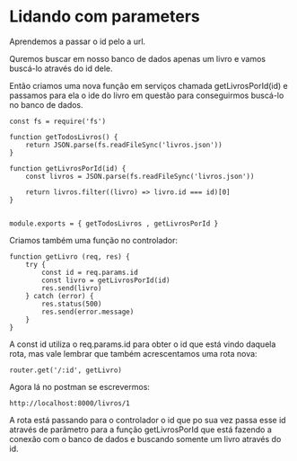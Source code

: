 # Lidando com parameters

Aprendemos a passar o id pelo a url.

Quremos buscar em nosso banco de dados apenas um livro e vamos buscá-lo através do id dele.

Então criamos uma nova função em serviços chamada getLivrosPorId(id) e passamos para ela o ide do livro em questão para conseguirmos buscá-lo no banco de dados.

    const fs = require('fs')

    function getTodosLivros() {
        return JSON.parse(fs.readFileSync('livros.json'))
    }

    function getLivrosPorId(id) {
        const livros = JSON.parse(fs.readFileSync('livros.json'))

        return livros.filter((livro) => livro.id === id)[0]
    }


    module.exports = { getTodosLivros , getLivrosPorId }

Criamos também uma função no controlador:

    function getLivro (req, res) {
        try {
            const id = req.params.id
            const livro = getLivrosPorId(id)
            res.send(livro)
        } catch (error) {
            res.status(500)
            res.send(error.message)
        }
    }

A const id utiliza o req.params.id para obter o id que está vindo daquela rota, mas vale lembrar que também acrescentamos uma rota nova:

    router.get('/:id', getLivro)

Agora lá no postman se escrevermos:

    http://localhost:8000/livros/1

A rota está passando para o controlador o id que po sua vez passa esse id através de parâmetro para a função getLivrosPorId que está fazendo a conexão com o banco de dados e buscando somente um livro através do id.

